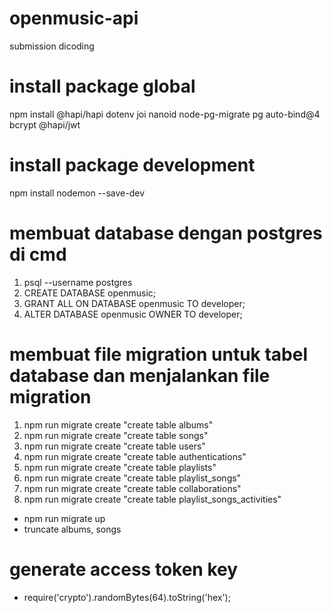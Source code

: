 # openmusic-api
submission dicoding

# install package global
npm install @hapi/hapi dotenv joi nanoid node-pg-migrate pg auto-bind@4 bcrypt @hapi/jwt

# install package development
npm install nodemon --save-dev

# membuat database dengan postgres di cmd
1. psql --username postgres
2. CREATE DATABASE openmusic;
3. GRANT ALL ON DATABASE openmusic TO developer;
4. ALTER DATABASE openmusic OWNER TO developer;

# membuat file migration untuk tabel database dan menjalankan file migration
1. npm run migrate create "create table albums"
2. npm run migrate create "create table songs"
3. npm run migrate create "create table users"
4. npm run migrate create "create table authentications"
5. npm run migrate create "create table playlists"
6. npm run migrate create "create table playlist_songs"
7. npm run migrate create "create table collaborations"
8. npm run migrate create "create table playlist_songs_activities"
- npm run migrate up
- truncate albums, songs

# generate access token key
- require('crypto').randomBytes(64).toString('hex');



